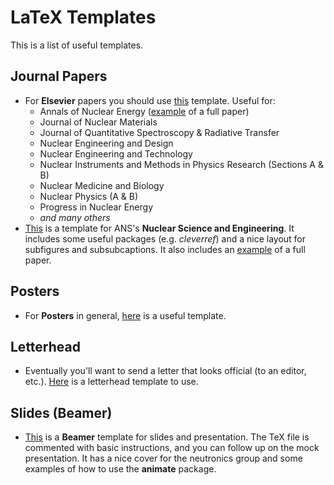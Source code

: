 # LaTeX Templates

This is a list of useful templates.

## Journal Papers

* For **Elsevier** papers you should use [this](https://github.com/ricvasques/TeX-templates/tree/master/Elsevier%20(Annals%2C%20PNE%2C%20etc.) "elsevier") template. Useful for: 
   - Annals of Nuclear Energy ([example](https://github.com/ricvasques/TeX-templates/tree/master/DoubleDDM-16 "ane-example") of a full paper)
   - Journal of Nuclear Materials
   - Journal of Quantitative Spectroscopy & Radiative Transfer
   - Nuclear Engineering and Design
   - Nuclear Engineering and Technology
   - Nuclear Instruments and Methods in Physics Research (Sections A & B)
   - Nuclear Medicine and Biology
   - Nuclear Physics (A & B)
   - Progress in Nuclear Energy
   - _and many others_
* [This](https://github.com/ricvasques/TeX-templates/tree/master/NSE-NucScEng "nse") is a template for ANS's **Nuclear Science and Engineering**. It includes some useful packages (e.g. _cleverref_) and a nice layout for subfigures and subsubcaptions. It also includes an [example](https://github.com/ricvasques/TeX-templates/tree/master/NSE-NucScEng/NSE-Example "nse-example") of a full paper.

## Posters

* For **Posters** in general, [here](https://github.com/ricvasques/GroupResources/tree/master/templates/poster "poster-example") is a useful template.
 
## Letterhead

* Eventually you'll want to send a letter that looks official (to an editor, etc.). [Here](https://github.com/ricvasques/GroupResources/tree/master/templates/letterhead "letterhead-example") is a letterhead template to use.

## Slides (Beamer)
* [This](https://github.com/ricvasques/GroupResources/tree/master/templates/poster "poster-example") is a **Beamer** template for slides and presentation. The TeX file is commented with basic instructions, and you can follow up on the mock presentation. It has a nice cover for the neutronics group and some examples of how to use the **animate** package. 
